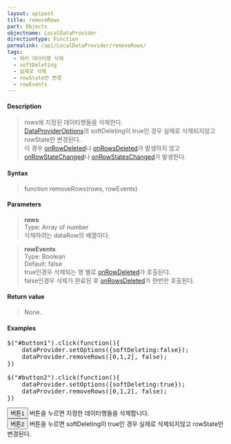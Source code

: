 ```yaml
---
layout: apipost
title: removeRows
part: Objects
objectname: LocalDataProvider
directiontype: Function
permalink: /api/LocalDataProvider/removeRows/
tags: 
  - 여러 데이터행 삭제
  - softDeleting
  - 실제로 삭제
  - rowState만 변경
  - rowEvents
---
```


<script>
var gridView;
var dataProvider;
    
$(document).ready( function() {

    RealGridJS.setTrace(false);
    RealGridJS.setRootContext("/script");
    
    dataProvider = new RealGridJS.LocalDataProvider();
    gridView = new RealGridJS.GridView("realgrid");
    gridView.setDataSource(dataProvider);

    setFields(dataProvider);
    setColumns(gridView);

    var data = [
        ["가수", "여자", "정수라", "1988-09-02", "99", "90", "90", "100", "100", "90"],
        ["배우", "여자", "송윤아", "1990-02-18", "33", "90", "70", "60", "100", "80"],
        ["배우", "여자", "전도연", "1991-08-21", "22", "90", "70", "60", "100", "80"],
        ["가수", "여자", "이선희", "1978-01-19", "33", "90", "70", "60", "100", "80"],
        ["배우", "여자", "하지원", "1979-12-09", "11", "90", "70", "60", "100", "80"],
        ["가수", "여자", "소찬휘", "1987-05-12", "55", "90", "70", "60", "100", "80"],
        ["가수", "여자", "박정현", "1980-08-06", "22", "90", "70", "60", "100", "80"],
        ["배우", "여자", "전지현", "1977-03-28", "44", "90", "70", "60", "100", "80"]
    ];
    dataProvider.setRows(data);

    $("#button1").click(function(){
        dataProvider.setOptions({softDeleting:false});
    	dataProvider.removeRows([0,1,2], false);
    })

    $("#button2").click(function(){
    	dataProvider.setOptions({softDeleting:true});
    	dataProvider.removeRows([0,1,2], false);
    })
  

});

//다섯개의 필드를 가진 배열 객체를 생성합니다.
function setFields(provider) {
    var fields = [{
    fieldName: "field1"
    }, {
        fieldName: "field2"
    }, {
        fieldName: "field3"
    }, {
        fieldName: "field4",
        dataType: "datetime"
    }, {
        fieldName: "field5",
        dataType: "number"
    }, {
        fieldName: "field6",
        dataType: "number"
    },{
        fieldName: "field7",
        dataType: "number"
    }, {
        fieldName: "field8",
        dataType: "number"
    }, {
        fieldName: "field9",
        dataType: "number"
    }, {
        fieldName: "field10",
        dataType: "number"
    }];

    //DataProvider의 setFields함수로 필드를 입력합니다.    
    provider.setFields(fields);    
}

//필드와 연결된 컬럼 배열 객체를 생성합니다.
function setColumns(grid) {
    var columns = [{
        name: "col1",
        fieldName: "field1",
        header : {
            text: "직업"
        },
        width : 60            
    }, {
        name: "col2",
        fieldName: "field2",
        header : {
            text: "성별"
        },
        editor : {
            type: "dropDown",
            dropDownCount: 2,
            values: ["남자", "여자"],
            labels: ["남", "여"],
            lookupDisplay: true
        },
        width: 50
    }, {
        name: "col3",
        fieldName: "field3",
        header : {
            text: "이름"
        },
        width: 80
    }, {
        name: "col4",
        fieldName: "field4",
        header : {
            text: "생일"
        },
        editor: {
            type: "date",
            datetimeFormat: "yyyy-MM-dd"
        },
        width: 90
    }, {
        name: "col5",
        fieldName: "field5",
        header : {
            text: "수학"
        },
        editor : {
            type: "number"
        },
        width: 80
    }, {
        name: "col6",
        fieldName: "field6",
        header : {
          text: "민법"
        },
        width: 80
    }, {
        name: "col7",
        fieldName: "field7",
        header : {
            text: "한국사"
        },
        width: 80
    }, {
        name: "col8",
        fieldName: "field8",
        header : {
            text: "영어"
        },
        width: 80
    }, {
        name: "col9",
        fieldName: "field9",
        header : {
            text: "과학"
        },
        width: 80
    }, {
        name: "col10",
        fieldName: "field10",
        header : {
            text: "사회"
        },
        width: 80
    }];

    //컬럼을 GridView에 입력 합니다.
    grid.setColumns(columns);

}

</script>

#### Description

> rows에 지정된 데이타행들을 삭제한다.  
> [DataProviderOptions](/api/types/DataProviderOptions/)의 softDeleting이 true인 경우 실제로 삭제되지않고 rowState만 변경된다.  
> 이 경우 [onRowDeleted](/api/LocalDataProvider/onRowDeleted/)나 [onRowsDeleted](/api/LocalDataProvider/onRowsDeleted/)가 발생하지 않고 [onRowStateChanged](/api/LocalDataProvider/onRowStateChanged/)나 [onRowStatesChanged](/api/LocalDataProvider/onRowStatesChanged)가 발생한다.

#### Syntax

> function removeRows(rows, rowEvents)

#### Parameters

> **rows**  
> Type: Array of number  
> 삭제하려는 dataRow의 배열이다.

> **rowEvents**  
> Type: Boolean  
> Default: false  
> true인경우 삭제되는 행 별로 [onRowDeleted](/api/LocalDataProvider/onRowDeleted/)가 호출된다.  
> false인경우 삭제가 완료된 후 [onRowsDeleted](/api/LocalDataProvider/onRowsDeleted/)가 한번만 호출된다.

#### Return value

> None.

#### Examples 

<pre class="prettyprint">
$("#button1").click(function(){
    dataProvider.setOptions({softDeleting:false});
    dataProvider.removeRows([0,1,2], false);
})

$("#button2").click(function(){
    dataProvider.setOptions({softDeleting:true});
    dataProvider.removeRows([0,1,2], false);
})
</pre>

<button id="button1" class="btn btn-success btn-xs">버튼1</button>
버튼을 누르면 지정한 데이터행들을 삭제합니다.
<br/>
<button id="button2" class="btn btn-success btn-xs">버튼2</button>
버튼을 누르면 softDeleting이 true인 경우 실제로 삭제되지않고 rowState만 변경된다.
<br/>
<div id="realgrid" style="width: 100%; height: 300px;"></div>
<p></p>